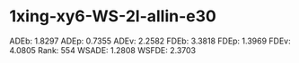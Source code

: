 # 1xing-xy6-WS-2l-allin-e30

ADEb: 1.8297
ADEp: 0.7355
ADEv: 2.2582
FDEb: 3.3818
FDEp: 1.3969
FDEv: 4.0805
Rank: 554
WSADE: 1.2808
WSFDE: 2.3703